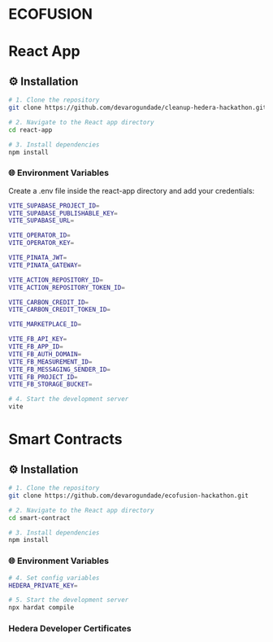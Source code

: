 # ECOFUSION

# React App

## ⚙️ Installation

```bash
# 1. Clone the repository
git clone https://github.com/devarogundade/cleanup-hedera-hackathon.git

# 2. Navigate to the React app directory
cd react-app

# 3. Install dependencies
npm install
```

### 🌐 Environment Variables

Create a .env file inside the react-app directory and add your credentials:

```bash
VITE_SUPABASE_PROJECT_ID=
VITE_SUPABASE_PUBLISHABLE_KEY=
VITE_SUPABASE_URL=

VITE_OPERATOR_ID=
VITE_OPERATOR_KEY=

VITE_PINATA_JWT=
VITE_PINATA_GATEWAY=

VITE_ACTION_REPOSITORY_ID=
VITE_ACTION_REPOSITORY_TOKEN_ID=

VITE_CARBON_CREDIT_ID=
VITE_CARBON_CREDIT_TOKEN_ID=

VITE_MARKETPLACE_ID=

VITE_FB_API_KEY=
VITE_FB_APP_ID=
VITE_FB_AUTH_DOMAIN=
VITE_FB_MEASUREMENT_ID=
VITE_FB_MESSAGING_SENDER_ID=
VITE_FB_PROJECT_ID=
VITE_FB_STORAGE_BUCKET=
```

```bash
# 4. Start the development server
vite
```

# Smart Contracts

## ⚙️ Installation

```bash
# 1. Clone the repository
git clone https://github.com/devarogundade/ecofusion-hackathon.git

# 2. Navigate to the React app directory
cd smart-contract

# 3. Install dependencies
npm install
```

### 🌐 Environment Variables

```bash
# 4. Set config variables
HEDERA_PRIVATE_KEY=
```

```bash
# 5. Start the development server
npx hardat compile
```

### Hedera Developer Certificates


